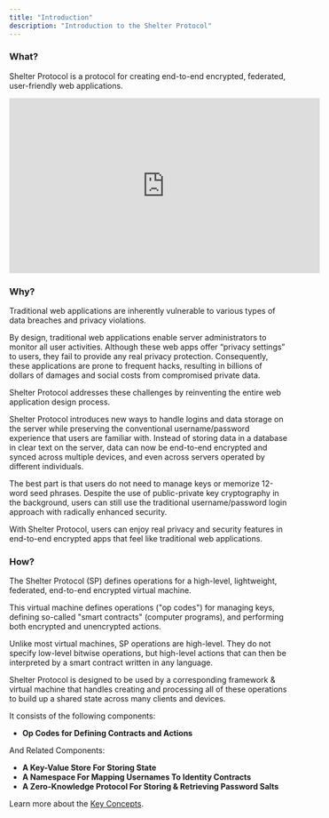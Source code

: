 ```yaml
---
title: "Introduction"
description: "Introduction to the Shelter Protocol"
---
```


### What?

Shelter Protocol is a protocol for creating end-to-end encrypted, federated, user-friendly web applications.

<iframe class="sp-video-integration" width="560" height="315" src="https://www.youtube-nocookie.com/embed/w0GQz-UF0Lk" title="YouTube video player" frameborder="0" allow="accelerometer; autoplay; clipboard-write; encrypted-media; gyroscope; picture-in-picture; web-share" allowfullscreen></iframe>

### Why?

Traditional web applications are inherently vulnerable to various types of data breaches and privacy violations.

By design, traditional web applications enable server administrators to monitor all user activities. Although these web apps offer “privacy settings” to users, they fail to provide any real privacy protection. Consequently, these applications are prone to frequent hacks, resulting in billions of dollars of damages and social costs from compromised private data.

Shelter Protocol addresses these challenges by reinventing the entire web application design process.

Shelter Protocol introduces new ways to handle logins and data storage on the server while preserving the conventional username/password experience that users are familiar with. Instead of storing data in a database in clear text on the server, data can now be end-to-end encrypted and synced across multiple devices, and even across servers operated by different individuals.

The best part is that users do not need to manage keys or memorize 12-word seed phrases. Despite the use of public-private key cryptography in the background, users can still use the traditional username/password login approach with radically enhanced security.

<!-- With the Shelter Protocol, users and server administrators can enjoy blockchain-like security without needing to use a blockchain. Shelter Protocol enables the creation of web apps that respect users' data privacy for everyone. -->

With Shelter Protocol, users can enjoy real privacy and security features in end-to-end encrypted apps that feel like traditional web applications.

### How?

The Shelter Protocol (SP) defines operations for a high-level, lightweight, federated, end-to-end encrypted virtual machine.

This virtual machine defines operations ("op codes") for managing keys, defining so-called "smart contracts" (computer programs), and performing both encrypted and unencrypted actions.

Unlike most virtual machines, SP operations are high-level. They do not specify low-level bitwise operations, but high-level actions that can then be interpreted by a smart contract written in any language.

Shelter Protocol is designed to be used by a corresponding framework & virtual machine that handles creating and processing all of these operations to build up a shared state across many clients and devices.

It consists of the following components:

- **Op Codes for Defining Contracts and Actions**

And Related Components:

- **A Key-Value Store For Storing State**
- **A Namespace For Mapping Usernames To Identity Contracts**
- **A Zero-Knowledge Protocol For Storing & Retrieving Password Salts**

Learn more about the [Key Concepts](/en/key-concepts).

